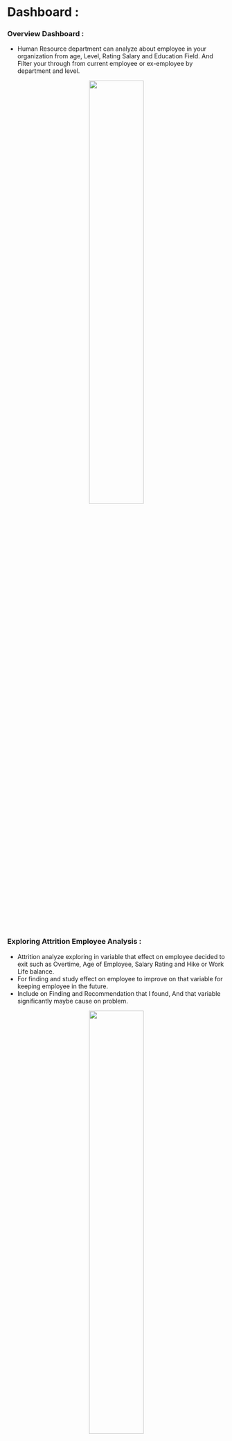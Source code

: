 # Dashboard : 
### Overview Dashboard :
  - Human Resource department can analyze about employee in your organization from age, Level, Rating Salary and Education Field. And Filter your through from current employee or ex-employee by department and level.
<p align="center">   
<img src="https://github.com/KitsadaPuttivanit/HR_Analysis-/assets/158123269/a21df5fd-64cd-4b50-8d21-0345797bf77a" width=50% height=50%>
</p>



### Exploring Attrition Employee Analysis :
  - Attrition analyze exploring in variable that effect on employee decided to exit such as Overtime, Age of Employee, Salary Rating and Hike or Work Life balance.
  - For finding and study effect on employee to improve on that variable for keeping employee in the future.
  - Include on Finding and Recommendation that I found, And that variable significantly maybe cause on problem.
<p align="center"> 
<img src="https://github.com/KitsadaPuttivanit/HR_Analysis-/assets/158123269/5b1b5d76-1676-4412-8253-160e4720c642" width=50% height=50%>
</p>

### Exploring Performance Employee Analysis :
  - Study on job satisfaction on employee from variable work on employee.                               
  - Find variable effect for made employee work in a as good satisfaction as they can for organization.
  - Include on Finding and Recommendation that I found, And that variable significantly maybe cause on problem.
<p align="center">
<img src="https://github.com/KitsadaPuttivanit/HR_Analysis-/assets/158123269/8eaf49a7-fd6f-451b-8d8e-8600125ee23f" width=50% height=50%>
</p>
